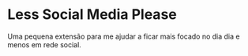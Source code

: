 # Less Social Media Please

Uma pequena extensão para me ajudar a ficar mais focado no dia dia e menos em rede social.
